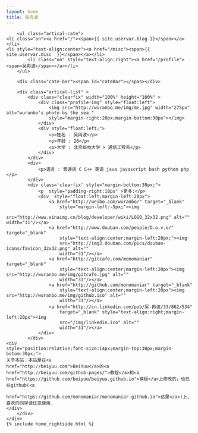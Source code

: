 ```yaml
---
layout: home
title: 吴冉波
---
```


<div class="index-content profile clearfix">
    <div class="section">

        <ul class="artical-cate">
    <li class="on"><a href="/"><span>{{ site.uservar.blog }}</span></a></li>
    <li style="text-align:center"><a href="/misc"><span>{{ site.uservar.misc  }}</span></a></li>
            <li class="on" style="text-align:right"><a href="/profile"><span>吴冉波</span></a></li>
        </ul>

        <div class="cate-bar"><span id="cateBar"></span></div>

        <div class="artical-list" >
            <div class="clearfix" width="100%" height="100%" >
                <div class="profile-img" style="float:left">
                    <img src="http://wuranbo.me/img/me.jpg" width="275px" alt="wuranbo's photo by the sea."
                    style="margin-right:20px;margin-bottom:30px"></img>
                </div>
                <div style="float:left;">
                    <p>姓名 : 吴冉波</p>
                    <p>年龄 : 26</p>
                    <p>大学 : 北京邮电大学 > 通信工程系</p>
                </div>
            </div>
            <div>
                <p>语言 : 普通话 C C++ 英语 java javascript bash python php </p>
            </div>
            <div class='clearfix' style="margin-bottom:30px;">
                <p  style="padding-right:10px" >更多:</p>
                <div  style="float:left;margin-left:20px">
                    <a href="http://weibo.com/wuranbo/" target="_blank"
                        style="margin-left:-5px;"><img
                        src="http://www.sinaimg.cn/blog/developer/wiki/LOGO_32x32.png" alt="" width="31"/></a>
                    <a href="http://www.douban.com/people/D.o.v.e/" target="_blank"
                        style="text-align:center;margin-left:20px;"><img
                        src="http://img3.douban.com/pics/douban-icons/favicon_32x32.png" alt=""
                        width="31"/></a>
                    <a href="http://gitcafe.com/monomaniar" target="_blank"
                        style="text-align:center;margin-left:20px"><img src="http://wuranbo.me/img/gitcafe.jpg" alt=""
                        width="31"/></a>
                    <a href="http://github.com/monomaniar" target="_blank"
                        style="text-align:center;margin-left:20px"><img src="http://wuranbo.me/img/github.ico" alt=""
                        width="31"/></a>
                    <a href="http://cn.linkedin.com/pub/吴-冉波/33/862/534"
                        target="_blank" style="text-align:right;margin-left:20px"><img
                        src="/img/linkedin.ico" alt=""
                        width="31"/></a>
                </div>
            </div>
    <div
    style="position:relative;font-size:14px;margin-top:30px;margin-botom:30px;">
    关于本站：本站是在<a
    href="http://beiyuu.com">BeiYuu</a>的<a
    href="http://beiyuu.com/github-pages/">教程</a>和<a
    href="https://github.com/beiyuu/beiyuu.github.io">模板</a>上修改的，也已在github(<a
                                                                                     href="https://github.com/monomaniar/monomaniar.github.io">这里</a>)上,喜欢的同学请任意使用.
    </div>
        </div>
    </div>
    {% include home_rightside.html %}
</div>
